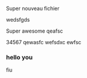 Super nouveau fichier

wedsfgds

Super awesome 
qeafsc

34567 qewasfc
wefsdxc
ewfsc

### hello you
fiu
